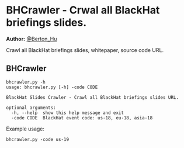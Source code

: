 # BHCrawler - Crwal all BlackHat briefings slides.

**Author:** [@Berton_Hu](https://twitter.com/Berton_Hu)

Crawl all BlackHat briefings slides, whitepaper, source code URL.

## BHCrawler
```
bhcrawler.py -h
usage: bhcrawler.py [-h] -code CODE

BlackHat Slides Crawler - Crawl all BlackHat briefings slides URL.

optional arguments:
  -h, --help  show this help message and exit
  -code CODE  BlackHat event code: us-18, eu-18, asia-18
```

Example usage:
```
bhcrawler.py -code us-19
```
